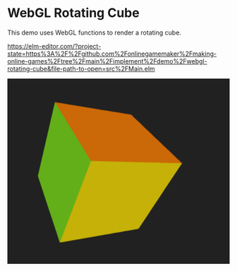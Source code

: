 # WebGL Rotating Cube

This demo uses WebGL functions to render a rotating cube.

https://elm-editor.com/?project-state=https%3A%2F%2Fgithub.com%2Fonlinegamemaker%2Fmaking-online-games%2Ftree%2Fmain%2Fimplement%2Fdemo%2Fwebgl-rotating-cube&file-path-to-open=src%2FMain.elm

![WebGL Rotating Cube Screenshot](./../../../guide/image/2021-02-28-webgl-rotating-cube-screenshot.png)
